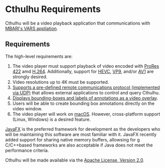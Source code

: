 # Cthulhu Requirements

Cthulhu will be a video playback application that communications with [MBARI's VARS appliation](https://github.com/mbari-media-management/vars-annotation). 

## Requirements

The high-level requirements are:


1. The video player must support playback of video encoded with [ProRes 422](https://support.apple.com/en-us/HT202410) amd [H.264](https://en.wikipedia.org/wiki/Advanced_Video_Coding). Additionally, support for [HEVC](https://en.wikipedia.org/wiki/High_Efficiency_Video_Coding), [VP9](https://en.wikipedia.org/wiki/VP9), and/or [AV1](https://en.wikipedia.org/wiki/AV1) are strongly desired.
2. Video resolutions up to 4K must be supported.
3. [Supports a pre-defined remote communications protocol (implemented via UDP)](UDP) that allows external applications to control and query Cthulhu.
4. [Displays bounding-boxes and labels of annotations as a video overlay](UI). 
5. Users will be able to create bounding box annotations directly on the video window.
6. The video player will work on [macOS](https://www.apple.com/macos/catalina/). However, cross-platform support (Linux, Windows) is a desired feature.


[JavaFX](https://openjfx.io/) is the preferred framework for development as the developers who will be maintaining this software are most familiar with it. JavaFX recently added support for sharing native memory buffers, allowsing for g C/C++based frameworks are also acceptable if Java does not meet the performance criteria.

Cthulhu will be made available via the [Apache License, Version 2.0](https://www.apache.org/licenses/LICENSE-2.0).
